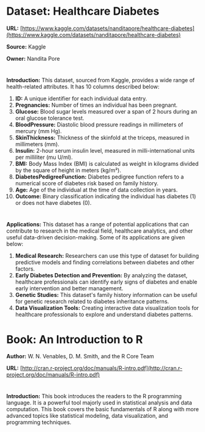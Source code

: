 # **Dataset: Healthcare Diabetes**
**URL:** [https://www.kaggle.com/datasets/nanditapore/healthcare-diabetes](https://www.kaggle.com/datasets/nanditapore/healthcare-diabetes)

**Source:** Kaggle

**Owner:** Nandita Pore
# 
**Introduction:** This dataset, sourced from Kaggle, provides a wide range of health-related attributes. It has 10 columns described below:
1. **ID:** A unique identifier for each individual data entry.
2. **Pregnancies:** Number of times an individual has been pregnant.
3. **Glucose:** Blood sugar levels measured over a span of 2 hours during an oral glucose tolerance test.
4. **BloodPressure:** Diastolic blood pressure readings in millimeters of mercury (mm Hg).
5. **SkinThickness:** Thickness of the skinfold at the triceps, measured in millimeters (mm).
6. **Insulin:** 2-hour serum insulin level, measured in milli-international units per milliliter (mu U/ml). 
7. **BMI:** Body Mass Index (BMI) is calculated as weight in kilograms divided by the square of height in meters (kg/m²).
8. **DiabetesPedigreeFunction:** Diabetes pedigree function refers to a numerical score of diabetes risk based on family history.
9. **Age:** Age of the individual at the time of data collection in years.
10. **Outcome:** Binary classification indicating the individual has diabetes (1) or does not have diabetes (0).
# 
**Applications:** This dataset has a range of potential applications that can contribute to research in the medical field, healthcare analytics, and other useful data-driven decision-making. Some of its applications are given below:
1. **Medical Research:** Researchers can use this type of dataset for building predictive models and finding correlations between diabetes and other factors. 
2. **Early Diabetes Detection and Prevention:** By analyzing the dataset, healthcare professionals can identify early signs of diabetes and enable early intervention and better management.
3. **Genetic Studies:**  This dataset's family history information can be useful for genetic research related to diabetes inheritance patterns.
4. **Data Visualization Tools:** Creating interactive data visualization tools for healthcare professionals to explore and understand diabetes patterns.


# Book: An Introduction to R
**Author:** W. N. Venables, D. M. Smith, and the R Core Team 

**URL:** [http://cran.r-project.org/doc/manuals/R-intro.pdf](http://cran.r-project.org/doc/manuals/R-intro.pdf)
#
**Introduction:** This book introduces the readers to the R programming language. It is a powerful tool majorly used in statistical analysis and data computation. This book covers the basic fundamentals of R along with more advanced topics like statistical modeling, data visualization, and programming techniques.    
